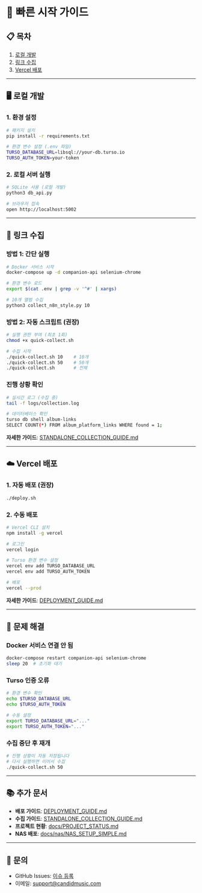 # 🚀 빠른 시작 가이드

## 📋 목차

1. [로컬 개발](#로컬-개발)
2. [링크 수집](#링크-수집)
3. [Vercel 배포](#vercel-배포)

---

## 🖥️ 로컬 개발

### 1. 환경 설정
```bash
# 패키지 설치
pip install -r requirements.txt

# 환경 변수 설정 (.env 파일)
TURSO_DATABASE_URL=libsql://your-db.turso.io
TURSO_AUTH_TOKEN=your-token
```

### 2. 로컬 서버 실행
```bash
# SQLite 사용 (로컬 개발)
python3 db_api.py

# 브라우저 접속
open http://localhost:5002
```

---

## 🔗 링크 수집

### 방법 1: 간단 실행
```bash
# Docker 서비스 시작
docker-compose up -d companion-api selenium-chrome

# 환경 변수 로드
export $(cat .env | grep -v '^#' | xargs)

# 10개 앨범 수집
python3 collect_n8n_style.py 10
```

### 방법 2: 자동 스크립트 (권장)
```bash
# 실행 권한 부여 (최초 1회)
chmod +x quick-collect.sh

# 수집 시작
./quick-collect.sh 10    # 10개
./quick-collect.sh 50    # 50개
./quick-collect.sh       # 전체
```

### 진행 상황 확인
```bash
# 실시간 로그 (수집 중)
tail -f logs/collection.log

# 데이터베이스 확인
turso db shell album-links
SELECT COUNT(*) FROM album_platform_links WHERE found = 1;
```

**자세한 가이드**: [STANDALONE_COLLECTION_GUIDE.md](STANDALONE_COLLECTION_GUIDE.md)

---

## ☁️ Vercel 배포

### 1. 자동 배포 (권장)
```bash
./deploy.sh
```

### 2. 수동 배포
```bash
# Vercel CLI 설치
npm install -g vercel

# 로그인
vercel login

# Turso 환경 변수 설정
vercel env add TURSO_DATABASE_URL
vercel env add TURSO_AUTH_TOKEN

# 배포
vercel --prod
```

**자세한 가이드**: [DEPLOYMENT_GUIDE.md](DEPLOYMENT_GUIDE.md)

---

## 🔧 문제 해결

### Docker 서비스 연결 안 됨
```bash
docker-compose restart companion-api selenium-chrome
sleep 20  # 초기화 대기
```

### Turso 인증 오류
```bash
# 환경 변수 확인
echo $TURSO_DATABASE_URL
echo $TURSO_AUTH_TOKEN

# 수동 설정
export TURSO_DATABASE_URL="..."
export TURSO_AUTH_TOKEN="..."
```

### 수집 중단 후 재개
```bash
# 진행 상황이 자동 저장됩니다
# 다시 실행하면 이어서 수집
./quick-collect.sh 50
```

---

## 📚 추가 문서

- **배포 가이드**: [DEPLOYMENT_GUIDE.md](DEPLOYMENT_GUIDE.md)
- **수집 가이드**: [STANDALONE_COLLECTION_GUIDE.md](STANDALONE_COLLECTION_GUIDE.md)
- **프로젝트 현황**: [docs/PROJECT_STATUS.md](docs/PROJECT_STATUS.md)
- **NAS 배포**: [docs/nas/NAS_SETUP_SIMPLE.md](docs/nas/NAS_SETUP_SIMPLE.md)

---

## 💬 문의

- GitHub Issues: [이슈 등록](https://github.com/yourusername/release-album-link/issues)
- 이메일: support@candidmusic.com
